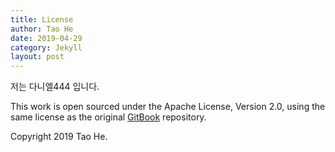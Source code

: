 ```yaml
---
title: License
author: Tao He
date: 2019-04-29
category: Jekyll
layout: post
---
```


저는 다니엘444 입니다.    

This work is open sourced under the Apache License, Version 2.0, using the
same license as the original [GitBook](https://github.com/GitbookIO/gitbook) repository.

Copyright 2019 Tao He.
